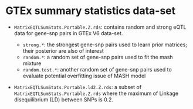 # GTEx summary statistics data-set

- `MatrixEQTLSumStats.Portable.Z.rds`: contains random and strong eQTL data for gene-snp pairs in GTEx V6 data-set.
  - `strong.*`: the strongest gene-snp pairs used to learn prior matrices; their posterior are also of interest
  - `random.*`: a random set of gene-snp pairs used to fit the mash mixture
  - `random.test.*`: another random set of gene-snp pairs used to evaluate potential overfitting issue of MASH model

- `MatrixEQTLSumStats.Portable.ld2.Z.rds`: a subset of `MatrixEQTLSumStats.Portable.Z.rds` where the maximum of Linkage disequilibrium (LD) between SNPs is 0.2.

